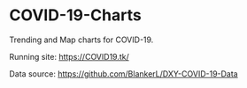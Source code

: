 # COVID-19-Charts

Trending and Map charts for COVID-19.

Running site: https://COVID19.tk/

Data source: https://github.com/BlankerL/DXY-COVID-19-Data

